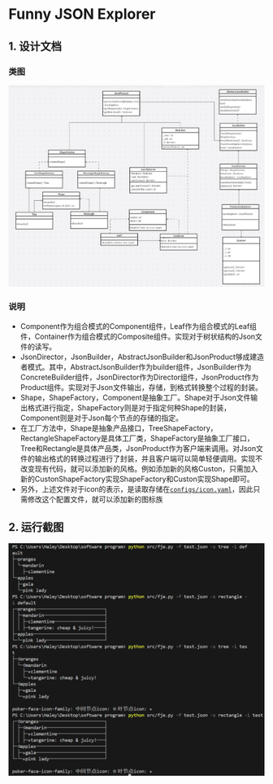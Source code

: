 # Funny JSON Explorer

## 1. 设计文档

### 类图

![](./src/image/uml.png)

### 说明

- Component作为组合模式的Component组件，Leaf作为组合模式的Leaf组件，Container作为组合模式的Composite组件。实现对于树状结构的Json文件的读写。
- JsonDirector，JsonBuilder，AbstractJsonBuilder和JsonProduct够成建造者模式。其中，AbstractJsonBuilder作为builder组件，JsonBuilder作为ConcreteBuilder组件，JsonDirector作为Director组件，JsonProduct作为Product组件。实现对于Json文件输出，存储，到格式转换整个过程的封装。
- Shape，ShapeFactory，Component是抽象工厂。Shape对于Json文件输出格式进行指定，ShapeFactory则是对于指定何种Shape的封装，Component则是对于Json每个节点的存储的指定。
- 在工厂方法中，Shape是抽象产品接口，TreeShapeFactory，RectangleShapeFactory是具体工厂类，ShapeFactory是抽象工厂接口，Tree和Rectangle是具体产品类，JsonProduct作为客户端来调用。对Json文件的输出格式的转换过程进行了封装，并且客户端可以简单轻便调用。实现不改变现有代码，就可以添加新的风格。例如添加新的风格Custon，只需加入新的CustonShapeFactory实现ShapeFactory和Custon实现Shape即可。
- 另外，上述文件对于icon的表示，是读取存储在[`configs/icon.yaml`](configs/icon.yaml)，因此只需修改这个配置文件，就可以添加新的图标族

## 2. 运行截图

![](./src/image/runtime.jpg)